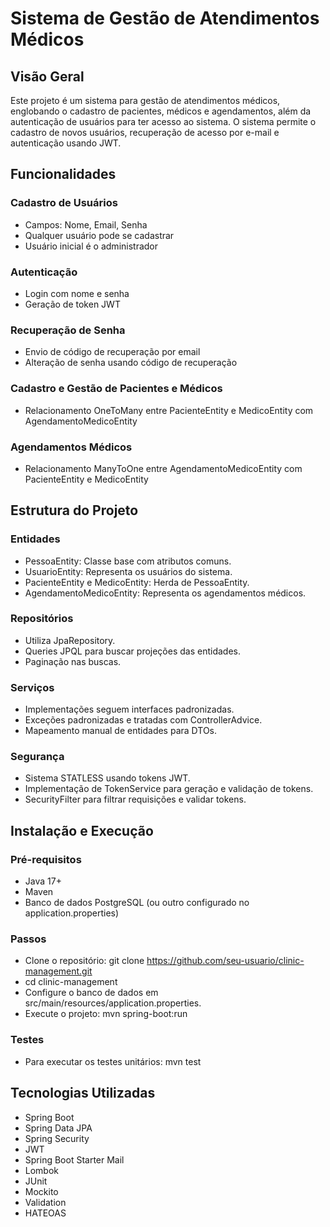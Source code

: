 # Sistema de Gestão de Atendimentos Médicos
## Visão Geral
Este projeto é um sistema para gestão de atendimentos médicos, englobando o cadastro de pacientes, médicos e agendamentos, além da autenticação de usuários para ter acesso ao sistema. O sistema permite o cadastro de novos usuários, recuperação de acesso por e-mail e autenticação usando JWT.

## Funcionalidades
### Cadastro de Usuários
- Campos: Nome, Email, Senha
- Qualquer usuário pode se cadastrar
- Usuário inicial é o administrador

### Autenticação
- Login com nome e senha
- Geração de token JWT

### Recuperação de Senha
- Envio de código de recuperação por email
- Alteração de senha usando código de recuperação

### Cadastro e Gestão de Pacientes e Médicos
- Relacionamento OneToMany entre PacienteEntity e MedicoEntity com AgendamentoMedicoEntity

### Agendamentos Médicos
- Relacionamento ManyToOne entre AgendamentoMedicoEntity com PacienteEntity e MedicoEntity

## Estrutura do Projeto
### Entidades
- PessoaEntity: Classe base com atributos comuns.
- UsuarioEntity: Representa os usuários do sistema.
- PacienteEntity e MedicoEntity: Herda de PessoaEntity.
- AgendamentoMedicoEntity: Representa os agendamentos médicos.
### Repositórios
- Utiliza JpaRepository.
- Queries JPQL para buscar projeções das entidades.
- Paginação nas buscas.
### Serviços
- Implementações seguem interfaces padronizadas.
- Exceções padronizadas e tratadas com ControllerAdvice.
- Mapeamento manual de entidades para DTOs.
### Segurança
- Sistema STATLESS usando tokens JWT.
- Implementação de TokenService para geração e validação de tokens.
- SecurityFilter para filtrar requisições e validar tokens.

## Instalação e Execução
### Pré-requisitos
- Java 17+
- Maven
- Banco de dados PostgreSQL (ou outro configurado no application.properties)

### Passos
- Clone o repositório:
git clone https://github.com/seu-usuario/clinic-management.git
- cd clinic-management
- Configure o banco de dados em src/main/resources/application.properties.
- Execute o projeto:
mvn spring-boot:run

### Testes
- Para executar os testes unitários:
mvn test

## Tecnologias Utilizadas
- Spring Boot
- Spring Data JPA
- Spring Security
- JWT
- Spring Boot Starter Mail
- Lombok
- JUnit
- Mockito
- Validation
- HATEOAS
